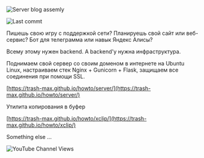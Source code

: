 ![Server blog assemly](https://github.com/trash-max/howto/actions/workflows/howto_assebly.yml/badge.svg)

![Last commt](https://img.shields.io/github/last-commit/trash-max/howto/master)   

Пишешь свою игру с поддержкой сети? Планируешь свой сайт или веб-сервис? Бот для телеграмма или навык Яндекс Алисы?

Всему этому нужен backend. А backend'у нужна инфраструктура.

Поднимаем свой сервер со своим доменом в интернете на Ubuntu Linux, настраиваем  стек Nginx + Gunicorn + Flask, защищаем все соединения при помощи  SSL.

[https://trash-max.github.io/howto/server/](https://trash-max.github.io/howto/server/)



Утилита копирования в буфер

[https://trash-max.github.io/howto/xclip/](https://trash-max.github.io/howto/xclip/)



Something else ...



![YouTube Channel Views](https://img.shields.io/youtube/channel/views/UCSFR40osj7pJXouSiJDFXZA)

